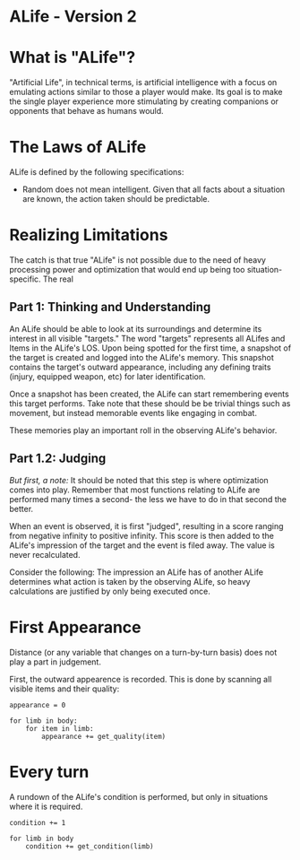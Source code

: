 ALife - Version 2
=================

# What is "ALife"?
"Artificial Life", in technical terms, is artificial intelligence with a focus on emulating actions
similar to those a player would make. Its goal is to make the single player experience more stimulating
by creating companions or opponents that behave as humans would.

# The Laws of ALife
ALife is defined by the following specifications:

* Random does not mean intelligent. Given that all facts about a situation are known, the action taken should be predictable.

# Realizing Limitations
The catch is that true "ALife" is not possible due to the need of heavy processing power and optimization
that would end up being too situation-specific. The real

Part 1: Thinking and Understanding
----------------------------------
An ALife should be able to look at its surroundings and determine its interest in all visible "targets."
The word "targets" represents all ALifes and Items in the ALife's LOS. Upon being spotted for the first
time, a snapshot of the target is created and logged into the ALife's memory. This snapshot contains the
target's outward appearance, including any defining traits (injury, equipped weapon, etc) for later
identification.

Once a snapshot has been created, the ALife can start remembering events this target performs. Take note
that these should be be trivial things such as movement, but instead memorable events like engaging in
combat.

These memories play an important roll in the observing ALife's behavior.

Part 1.2: Judging
-----------------
*But first, a note:* It should be noted that this step is where optimization comes into play. Remember that
most functions relating to ALife are performed many times a second- the less we have to do in that second
the better.

When an event is observed, it is first "judged", resulting in a score ranging from negative infinity to
positive infinity. This score is then added to the ALife's impression of the target and the event is
filed away. The value is never recalculated.

Consider the following: The impression an ALife has of another ALife determines what action is taken by
the observing ALife, so heavy calculations are justified by only being executed once.

# First Appearance
Distance (or any variable that changes on a turn-by-turn basis) does not play a part in judgement.

First, the outward appearence is recorded. This is done by scanning all visible items and their quality:

	appearance = 0
	
	for limb in body:
		for item in limb:
			appearance += get_quality(item)

# Every turn
A rundown of the ALife's condition is performed, but only in situations where it is required.

	condition += 1
	
	for limb in body
		condition += get_condition(limb)
